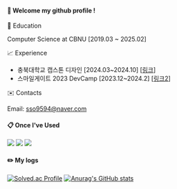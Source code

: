 
####  :wave: Welcome my github profile !

📘 Education

Computer Science at CBNU [2019.03 ~ 2025.02] 

📈 Experience
- 충북대학교 캡스톤 디자인 [2024.03~2024.10] [[링크]]
- 스마일게이트 2023 DevCamp [2023.12~2024.2] [[링크2]]

[링크]: https://github.com/CBNU-Senior-Project/PB-Backend
[링크2]: https://github.com/sso9594/ZZUAG

✉️ Contacts

Email: sso9594@naver.com
  
####  :clipboard: Once I've Used 

<img src="https://img.shields.io/badge/java-007396?style=flat-square&logo=OpenJDK&logoColor=white"> <img src="https://img.shields.io/badge/springboot-6DB33F?style=flat-square&logo=springboot&logoColor=white"> <img src="https://img.shields.io/badge/MySQL-4479A1?style=flat-square&logo=MySQL&logoColor=white"> 

#### :pencil2: My logs
[![Solved.ac Profile](http://mazassumnida.wtf/api/v2/generate_badge?boj=sso9594)](https://solved.ac/백준아이디/) [![Anurag's GitHub stats](https://github-readme-stats.vercel.app/api?username=sso9594&show_icons=true&theme=merko)](https://github.com/anuraghazra/github-readme-stats)

<!-- **PORTFOLIO** : https://carnelian-mayflower-590.notion.site/35affc198a9847338d002c50d5eaf9c8?pvs=4

